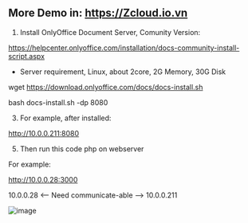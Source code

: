 More Demo in: https://Zcloud.io.vn
--------------------------------------------

1. Install OnlyOffice Document Server, Comunity Version:
   
https://helpcenter.onlyoffice.com/installation/docs-community-install-script.aspx

- Server requirement, Linux, about 2core, 2G Memory, 30G Disk

wget https://download.onlyoffice.com/docs/docs-install.sh

bash docs-install.sh -dp 8080

3. For example, after installed:
   
http://10.0.0.211:8080

5. Then run this code php on webserver
   
For example:

http://10.0.0.28:3000

10.0.0.28 <-- Need communicate-able --> 10.0.0.211

![image](https://github.com/user-attachments/assets/c726c34c-5040-439d-9c46-971d3f65345c)


